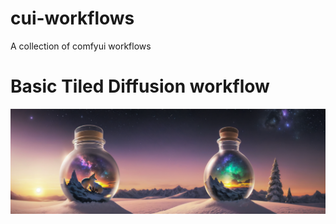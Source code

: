 # cui-workflows
A collection of comfyui workflows

# Basic Tiled Diffusion workflow
![Tiled diffusion workflow](https://raw.githubusercontent.com/nathandoak/cui-workflows/main/ComfyUI_00008_.png)
